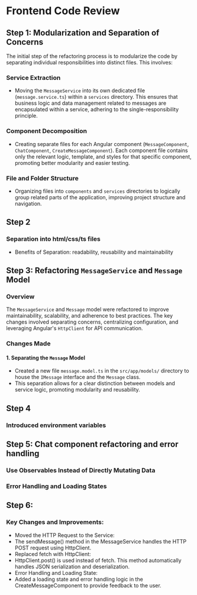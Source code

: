 # Frontend Code Review

## Step 1: Modularization and Separation of Concerns

The initial step of the refactoring process is to modularize the code by separating individual responsibilities into distinct files. This involves:

### Service Extraction

- Moving the `MessageService` into its own dedicated file (`message.service.ts`) within a `services` directory. This ensures that business logic and data management related to messages are encapsulated within a service, adhering to the single-responsibility principle.

### Component Decomposition

- Creating separate files for each Angular component (`MessageComponent`, `ChatComponent`, `CreateMessageComponent`). Each component file contains only the relevant logic, template, and styles for that specific component, promoting better modularity and easier testing.

### File and Folder Structure

- Organizing files into `components` and `services` directories to logically group related parts of the application, improving project structure and navigation.

## Step 2

### Separation into html/css/ts files

- Benefits of Separation: readability, reusability and maintainability

## Step 3: Refactoring `MessageService` and `Message` Model

### Overview

The `MessageService` and `Message` model were refactored to improve maintainability, scalability, and adherence to best practices. The key changes involved separating concerns, centralizing configuration, and leveraging Angular's `HttpClient` for API communication.

### Changes Made

#### 1. Separating the `Message` Model

- Created a new file `message.model.ts` in the `src/app/models/` directory to house the `IMessage` interface and the `Message` class.
- This separation allows for a clear distinction between models and service logic, promoting modularity and reusability.

## Step 4

### Introduced environment variables

## Step 5: Chat component refactoring and error handling

### Use Observables Instead of Directly Mutating Data

### Error Handling and Loading States

## Step 6:

### Key Changes and Improvements:

- Moved the HTTP Request to the Service:
- The sendMessage() method in the MessageService handles the HTTP POST request using HttpClient.
- Replaced fetch with HttpClient:
- HttpClient.post() is used instead of fetch. This method automatically handles JSON serialization and deserialization.
- Error Handling and Loading State:
- Added a loading state and error handling logic in the CreateMessageComponent to provide feedback to the user.
